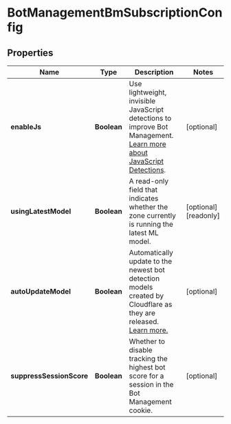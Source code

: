 

# BotManagementBmSubscriptionConfig


## Properties

| Name | Type | Description | Notes |
|------------ | ------------- | ------------- | -------------|
|**enableJs** | **Boolean** | Use lightweight, invisible JavaScript detections to improve Bot Management. [Learn more about JavaScript Detections](https://developers.cloudflare.com/bots/reference/javascript-detections/). |  [optional] |
|**usingLatestModel** | **Boolean** | A read-only field that indicates whether the zone currently is running the latest ML model.  |  [optional] [readonly] |
|**autoUpdateModel** | **Boolean** | Automatically update to the newest bot detection models created by Cloudflare as they are released. [Learn more.](https://developers.cloudflare.com/bots/reference/machine-learning-models#model-versions-and-release-notes) |  [optional] |
|**suppressSessionScore** | **Boolean** | Whether to disable tracking the highest bot score for a session in the Bot Management cookie. |  [optional] |



